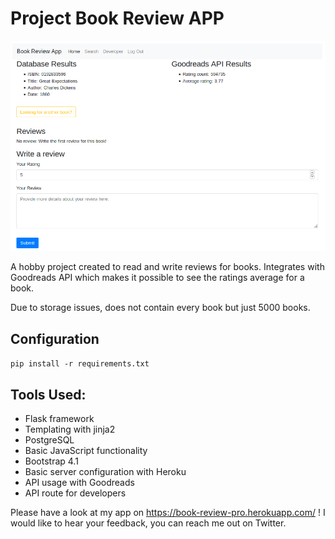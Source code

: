 # Project Book Review APP

![Screenshot](https://github.com/Dement0/book-review-app/blob/master/static/book-review-pro.png)

A hobby project created to read and write reviews for books. Integrates with Goodreads API which makes it possible to see the ratings average for a book.

Due to storage issues, does not contain every book but just 5000 books.

## Configuration
`pip install -r requirements.txt`

## Tools Used:
- Flask framework
- Templating with jinja2
- PostgreSQL
- Basic JavaScript functionality
- Bootstrap 4.1
- Basic server configuration with Heroku
- API usage with Goodreads
- API route for developers

Please have a look at my app on https://book-review-pro.herokuapp.com/ ! I would like to hear your feedback, you can reach me out on Twitter.
